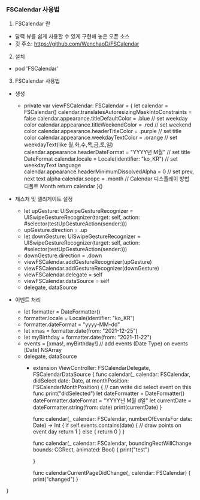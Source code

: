 ### FSCalendar 사용법
1. FSCalendar 란
+ 달력 뷰를 쉽게 사용할 수 있게 구현해 놓은 오픈 소스 
+ 깃 주소: https://github.com/WenchaoD/FSCalendar

2. 설치
+ pod 'FSCalendar'

3. FSCalendar 사용법
+ 생성
    * private var viewFSCalendar: FSCalendar = {
        let calendar = FSCalendar()
        calendar.translatesAutoresizingMaskIntoConstraints = false
        calendar.appearance.titleDefaultColor = .blue // set weekday color
        calendar.appearance.titleWeekendColor = .red // set weekend color
        calendar.appearance.headerTitleColor = .purple // set title color
        calendar.appearance.weekdayTextColor = .orange // set weekdayText(like 월,화,수,목,금,토,일)
        calendar.appearance.headerDateFormat = "YYYY년 M월" // set title DateFormat
        calendar.locale = Locale(identifier: "ko_KR") // set weekdayText language
        calendar.appearance.headerMinimumDissolvedAlpha = 0 // set prev, next text alpha
        calendar.scope = .month // Calendar 디스플레이 방법 디폴트 Month
        return calendar
    }()

+ 제스처 및 델리게이트 설정
    * let upGesture: UISwipeGestureRecognizer = UISwipeGestureRecognizer(target: self, action: #selector(testUpGestureAction(sender:)))
    * upGesture.direction = .up
    * let downGesture: UISwipeGestureRecognizer = UISwipeGestureRecognizer(target: self, action: #selector(testUpGestureAction(sender:)))
    * downGesture.direction = .down
    * viewFSCalendar.addGestureRecognizer(upGesture)
    * viewFSCalendar.addGestureRecognizer(downGesture)
    * viewFSCalendar.delegate = self
    * viewFSCalendar.dataSource = self
    * delegate, dataSource

+ 이벤트 처리
    * let formatter = DateFormatter()
    * formatter.locale = Locale(identifier: "ko_KR")
    * formatter.dateFormat = "yyyy-MM-dd"
    * let xmas = formatter.date(from: "2021-12-25")
    * let myBirthday = formatter.date(from: "2021-11-22")
    * events = [xmas!, myBirthday!] // add events (Date Type) on events [Date] NSArray
    * delegate, dataSource
        - extension ViewController: FSCalendarDelegate, FSCalendarDataSource {
            func calendar(_ calendar: FSCalendar, didSelect date: Date, at monthPosition: FSCalendarMonthPosition) { // can write did select event on this func
                print("didSelected")
                let dateFormatter = DateFormatter()
                dateFormatter.dateFormat = "YYYY년 M월 d일"
                let currentDate = dateFormatter.string(from: date)
                print(currentDate)
            }
            
            func calendar(_ calendar: FSCalendar, numberOfEventsFor date: Date) -> Int {
                if self.events.contains(date) { // draw points on event day
                    return 1
                } else {
                    return 0
                }
            }
            
            func calendar(_ calendar: FSCalendar, boundingRectWillChange bounds: CGRect, animated: Bool) {
                print("test")
                
            }
            
            func calendarCurrentPageDidChange(_ calendar: FSCalendar) {
                print("changed")
            }
    
    
}
